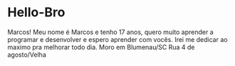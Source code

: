 # Hello-Bro
Marcos!
Meu nome é Marcos e tenho 17 anos, quero muito aprender a programar e desenvolver e espero aprender com vocês.
Irei me dedicar ao maximo pra melhorar todo dia.
Moro em Blumenau/SC
Rua 4 de agosto/Velha
